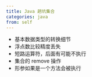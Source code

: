 ```yaml
---
title: Java 趟坑集合
categories: java
from: self
---
```



- 基本数据类型的转换细节
- 浮点数比较精度丢失
- 短路运算符，后面有可能不执行
- 集合的 remove 操作
- 形参如果是一个方法会被执行


